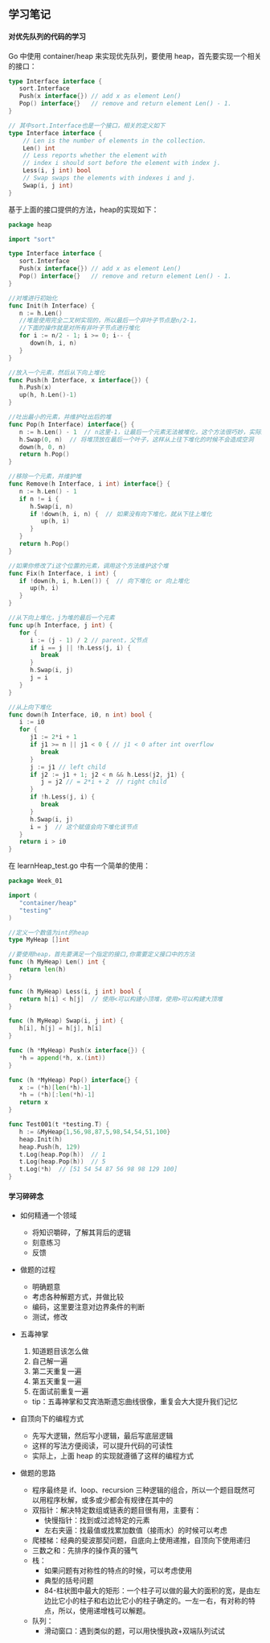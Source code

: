 ## 学习笔记

#### 对优先队列的代码的学习

Go 中使用 container/heap 来实现优先队列，要使用 heap，首先要实现一个相关的接口：

```go
type Interface interface {
   sort.Interface
   Push(x interface{}) // add x as element Len()
   Pop() interface{}   // remove and return element Len() - 1.
}

// 其中sort.Interface也是一个接口，相关的定义如下
type Interface interface {
	// Len is the number of elements in the collection.
	Len() int
	// Less reports whether the element with
	// index i should sort before the element with index j.
	Less(i, j int) bool
	// Swap swaps the elements with indexes i and j.
	Swap(i, j int)
}
```

基于上面的接口提供的方法，heap的实现如下：

```go
package heap

import "sort"

type Interface interface {
   sort.Interface
   Push(x interface{}) // add x as element Len()
   Pop() interface{}   // remove and return element Len() - 1.
}

//对堆进行初始化
func Init(h Interface) {
   n := h.Len()
   //堆是使用完全二叉树实现的，所以最后一个非叶子节点是n/2-1，
   //下面的操作就是对所有非叶子节点进行堆化
   for i := n/2 - 1; i >= 0; i-- {
      down(h, i, n)
   }
}

//放入一个元素，然后从下向上堆化
func Push(h Interface, x interface{}) {
   h.Push(x)
   up(h, h.Len()-1)
}

//吐出最小的元素，并维护吐出后的堆
func Pop(h Interface) interface{} {
   n := h.Len() - 1  // n这里-1，让最后一个元素无法被堆化，这个方法很巧妙，实际上就是用h[n]的位置做了临时存储
   h.Swap(0, n)  // 将堆顶放在最后一个叶子，这样从上往下堆化的时候不会造成空洞
   down(h, 0, n)
   return h.Pop()
}

//移除一个元素，并维护堆
func Remove(h Interface, i int) interface{} {
   n := h.Len() - 1
   if n != i {
      h.Swap(i, n)
      if !down(h, i, n) {  // 如果没有向下堆化，就从下往上堆化
         up(h, i)
      }
   }
   return h.Pop()
}

//如果你修改了i这个位置的元素，调用这个方法维护这个堆
func Fix(h Interface, i int) {
   if !down(h, i, h.Len()) {  // 向下堆化 or 向上堆化
      up(h, i)
   }
}

//从下向上堆化，j为堆的最后一个元素
func up(h Interface, j int) {
   for {
      i := (j - 1) / 2 // parent，父节点
      if i == j || !h.Less(j, i) {
         break
      }
      h.Swap(i, j)
      j = i
   }
}

//从上向下堆化
func down(h Interface, i0, n int) bool {
   i := i0
   for {
      j1 := 2*i + 1
      if j1 >= n || j1 < 0 { // j1 < 0 after int overflow
         break
      }
      j := j1 // left child
      if j2 := j1 + 1; j2 < n && h.Less(j2, j1) {
         j = j2 // = 2*i + 2  // right child
      }
      if !h.Less(j, i) {
         break
      }
      h.Swap(i, j)
      i = j  // 这个赋值会向下堆化该节点
   }
   return i > i0
}
```

在 learnHeap_test.go 中有一个简单的使用：

```go
package Week_01

import (
   "container/heap"
   "testing"
)

//定义一个数值为int的heap
type MyHeap []int

//要使用heap，首先要满足一个指定的接口,你需要定义接口中的方法
func (h MyHeap) Len() int {
   return len(h)
}

func (h MyHeap) Less(i, j int) bool {
   return h[i] < h[j]  // 使用<可以构建小顶堆，使用>可以构建大顶堆
}

func (h MyHeap) Swap(i, j int) {
   h[i], h[j] = h[j], h[i]
}

func (h *MyHeap) Push(x interface{}) {
   *h = append(*h, x.(int))
}

func (h *MyHeap) Pop() interface{} {
   x := (*h)[len(*h)-1]
   *h = (*h)[:len(*h)-1]
   return x
}

func Test001(t *testing.T) {
   h := &MyHeap{1,56,98,87,5,98,54,54,51,100}
   heap.Init(h)
   heap.Push(h, 129)
   t.Log(heap.Pop(h))  // 1
   t.Log(heap.Pop(h))  // 5
   t.Log(*h)  // [51 54 54 87 56 98 98 129 100]
}
```



#### 学习碎碎念

- 如何精通一个领域

  - 将知识嚼碎，了解其背后的逻辑
  - 刻意练习
  - 反馈

- 做题的过程

  - 明确题意
  - 考虑各种解题方式，并做比较
  - 编码，这里要注意对边界条件的判断
  - 测试，修改

- 五毒神掌

  1. 知道题目该怎么做
  2. 自己解一遍
  3. 第二天重复一遍
  4. 第五天重复一遍
  5. 在面试前重复一遍

  - tip：五毒神掌和艾宾浩斯遗忘曲线很像，重复会大大提升我们记忆

- 自顶向下的编程方式

  - 先写大逻辑，然后写小逻辑，最后写底层逻辑
  - 这样的写法方便阅读，可以提升代码的可读性
  - 实际上，上面 heap 的实现就遵循了这样的编程方式

- 做题的思路

  - 程序最终是 if、loop、recursion 三种逻辑的组合，所以一个题目既然可以用程序秋解，或多或少都会有规律在其中的
  - 双指针：解决特定数组或链表的题目很有用，主要有：
    - 快慢指针：找到或过滤特定的元素
    - 左右夹逼：找最值或找累加数值（接雨水）的时候可以考虑
  - 爬楼梯：经典的斐波那契问题，自底向上使用递推，自顶向下使用递归
  - 三数之和：先排序的操作真的骚气
  - 栈：
    - 如果问题有对称性的特点的时候，可以考虑使用
    - 典型的括号问题
    - 84-柱状图中最大的矩形：一个柱子可以做的最大的面积的宽，是由左边比它小的柱子和右边比它小的柱子确定的。一左一右，有对称的特点，所以，使用递增栈可以解题。
  - 队列：
    - 滑动窗口：遇到类似的题，可以用快慢执政+双端队列试试

